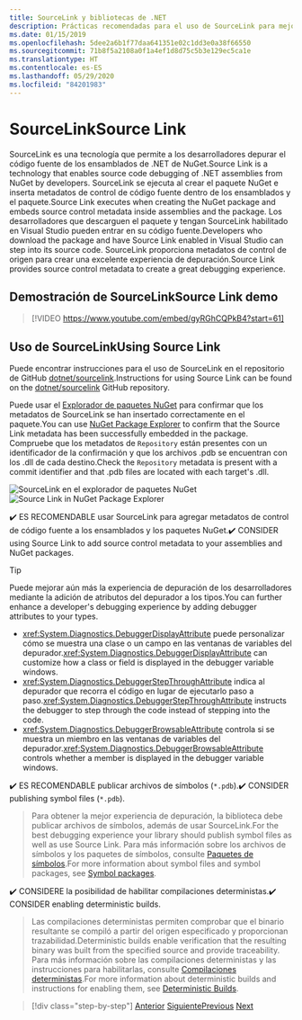 ```yaml
---
title: SourceLink y bibliotecas de .NET
description: Prácticas recomendadas para el uso de SourceLink para mejorar la depuración de las bibliotecas de .NET.
ms.date: 01/15/2019
ms.openlocfilehash: 5dee2a6b1f77daa641351e02c1dd3e0a38f66550
ms.sourcegitcommit: 71b8f5a2108a0f1a4ef1d8d75c5b3e129ec5ca1e
ms.translationtype: HT
ms.contentlocale: es-ES
ms.lasthandoff: 05/29/2020
ms.locfileid: "84201983"
---
```

# <a name="source-link"></a><span data-ttu-id="6b01b-103">SourceLink</span><span class="sxs-lookup"><span data-stu-id="6b01b-103">Source Link</span></span>

<span data-ttu-id="6b01b-104">SourceLink es una tecnología que permite a los desarrolladores depurar el código fuente de los ensamblados de .NET de NuGet.</span><span class="sxs-lookup"><span data-stu-id="6b01b-104">Source Link is a technology that enables source code debugging of .NET assemblies from NuGet by developers.</span></span> <span data-ttu-id="6b01b-105">SourceLink se ejecuta al crear el paquete NuGet e inserta metadatos de control de código fuente dentro de los ensamblados y el paquete.</span><span class="sxs-lookup"><span data-stu-id="6b01b-105">Source Link executes when creating the NuGet package and embeds source control metadata inside assemblies and the package.</span></span> <span data-ttu-id="6b01b-106">Los desarrolladores que descarguen el paquete y tengan SourceLink habilitado en Visual Studio pueden entrar en su código fuente.</span><span class="sxs-lookup"><span data-stu-id="6b01b-106">Developers who download the package and have Source Link enabled in Visual Studio can step into its source code.</span></span> <span data-ttu-id="6b01b-107">SourceLink proporciona metadatos de control de origen para crear una excelente experiencia de depuración.</span><span class="sxs-lookup"><span data-stu-id="6b01b-107">Source Link provides source control metadata to create a great debugging experience.</span></span>

## <a name="source-link-demo"></a><span data-ttu-id="6b01b-108">Demostración de SourceLink</span><span class="sxs-lookup"><span data-stu-id="6b01b-108">Source Link demo</span></span>

<!--markdownlint-disable MD034 -->
> [!VIDEO https://www.youtube.com/embed/gyRGhCQPkB4?start=61]

## <a name="using-source-link"></a><span data-ttu-id="6b01b-109">Uso de SourceLink</span><span class="sxs-lookup"><span data-stu-id="6b01b-109">Using Source Link</span></span>

<span data-ttu-id="6b01b-110">Puede encontrar instrucciones para el uso de SourceLink en el repositorio de GitHub [dotnet/sourcelink](https://github.com/dotnet/sourcelink/blob/master/README.md).</span><span class="sxs-lookup"><span data-stu-id="6b01b-110">Instructions for using Source Link can be found on the [dotnet/sourcelink](https://github.com/dotnet/sourcelink/blob/master/README.md) GitHub repository.</span></span>

<span data-ttu-id="6b01b-111">Puede usar el [Explorador de paquetes NuGet](https://github.com/NuGetPackageExplorer/NuGetPackageExplorer) para confirmar que los metadatos de SourceLink se han insertado correctamente en el paquete.</span><span class="sxs-lookup"><span data-stu-id="6b01b-111">You can use [NuGet Package Explorer](https://github.com/NuGetPackageExplorer/NuGetPackageExplorer) to confirm that the Source Link metadata has been successfully embedded in the package.</span></span> <span data-ttu-id="6b01b-112">Compruebe que los metadatos de `Repository` están presentes con un identificador de la confirmación y que los archivos .pdb se encuentran con los .dll de cada destino.</span><span class="sxs-lookup"><span data-stu-id="6b01b-112">Check the `Repository` metadata is present with a commit identifier and that .pdb files are located with each target's .dll.</span></span>

<span data-ttu-id="6b01b-113">![SourceLink en el explorador de paquetes NuGet](./media/sourcelink/nuget-package-explorer-sourcelink.png "SourceLink en el explorador de paquetes NuGet")</span><span class="sxs-lookup"><span data-stu-id="6b01b-113">![Source Link in NuGet Package Explorer](./media/sourcelink/nuget-package-explorer-sourcelink.png "Source Link in NuGet Package Explorer")</span></span>

<span data-ttu-id="6b01b-114">✔️ ES RECOMENDABLE usar SourceLink para agregar metadatos de control de código fuente a los ensamblados y los paquetes NuGet.</span><span class="sxs-lookup"><span data-stu-id="6b01b-114">✔️ CONSIDER using Source Link to add source control metadata to your assemblies and NuGet packages.</span></span>

> [!TIP]
> <span data-ttu-id="6b01b-115">Puede mejorar aún más la experiencia de depuración de los desarrolladores mediante la adición de atributos del depurador a los tipos.</span><span class="sxs-lookup"><span data-stu-id="6b01b-115">You can further enhance a developer's debugging experience by adding debugger attributes to your types.</span></span>
>
> * <span data-ttu-id="6b01b-116"><xref:System.Diagnostics.DebuggerDisplayAttribute> puede personalizar cómo se muestra una clase o un campo en las ventanas de variables del depurador.</span><span class="sxs-lookup"><span data-stu-id="6b01b-116"><xref:System.Diagnostics.DebuggerDisplayAttribute> can customize how a class or field is displayed in the debugger variable windows.</span></span>
> * <span data-ttu-id="6b01b-117"><xref:System.Diagnostics.DebuggerStepThroughAttribute> indica al depurador que recorra el código en lugar de ejecutarlo paso a paso.</span><span class="sxs-lookup"><span data-stu-id="6b01b-117"><xref:System.Diagnostics.DebuggerStepThroughAttribute> instructs the debugger to step through the code instead of stepping into the code.</span></span>
> * <span data-ttu-id="6b01b-118"><xref:System.Diagnostics.DebuggerBrowsableAttribute> controla si se muestra un miembro en las ventanas de variables del depurador.</span><span class="sxs-lookup"><span data-stu-id="6b01b-118"><xref:System.Diagnostics.DebuggerBrowsableAttribute> controls whether a member is displayed in the debugger variable windows.</span></span>

<span data-ttu-id="6b01b-119">✔️ ES RECOMENDABLE publicar archivos de símbolos (`*.pdb`).</span><span class="sxs-lookup"><span data-stu-id="6b01b-119">✔️ CONSIDER publishing symbol files (`*.pdb`).</span></span>

> <span data-ttu-id="6b01b-120">Para obtener la mejor experiencia de depuración, la biblioteca debe publicar archivos de símbolos, además de usar SourceLink.</span><span class="sxs-lookup"><span data-stu-id="6b01b-120">For the best debugging experience your library should publish symbol files as well as use Source Link.</span></span> <span data-ttu-id="6b01b-121">Para más información sobre los archivos de símbolos y los paquetes de símbolos, consulte [Paquetes de símbolos](./nuget.md#symbol-packages).</span><span class="sxs-lookup"><span data-stu-id="6b01b-121">For more information about symbol files and symbol packages, see [Symbol packages](./nuget.md#symbol-packages).</span></span>

<span data-ttu-id="6b01b-122">✔️ CONSIDERE la posibilidad de habilitar compilaciones deterministas.</span><span class="sxs-lookup"><span data-stu-id="6b01b-122">✔️ CONSIDER enabling deterministic builds.</span></span>

> <span data-ttu-id="6b01b-123">Las compilaciones deterministas permiten comprobar que el binario resultante se compiló a partir del origen especificado y proporcionan trazabilidad.</span><span class="sxs-lookup"><span data-stu-id="6b01b-123">Deterministic builds enable verification that the resulting binary was built from the specified source and provide traceability.</span></span> <span data-ttu-id="6b01b-124">Para más información sobre las compilaciones deterministas y las instrucciones para habilitarlas, consulte [Compilaciones deterministas](https://github.com/clairernovotny/DeterministicBuilds).</span><span class="sxs-lookup"><span data-stu-id="6b01b-124">For more information about deterministic builds and instructions for enabling them, see [Deterministic Builds](https://github.com/clairernovotny/DeterministicBuilds).</span></span>

>[!div class="step-by-step"]
><span data-ttu-id="6b01b-125">[Anterior](dependencies.md)
>[Siguiente](publish-nuget-package.md)</span><span class="sxs-lookup"><span data-stu-id="6b01b-125">[Previous](dependencies.md)
[Next](publish-nuget-package.md)</span></span>
